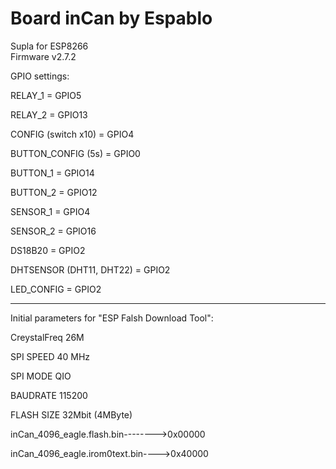 # Board inCan by Espablo
Supla for ESP8266 </br>
Firmware v2.7.2


GPIO settings:

RELAY_1 = GPIO5

RELAY_2 = GPIO13

CONFIG (switch x10) = GPIO4

BUTTON_CONFIG (5s) = GPIO0
	
BUTTON_1 = GPIO14

BUTTON_2 = GPIO12

SENSOR_1 = GPIO4

SENSOR_2 = GPIO16

DS18B20 = GPIO2

DHTSENSOR (DHT11, DHT22) = GPIO2

LED_CONFIG = GPIO2

-------------------------------------------------

Initial parameters for "ESP Falsh Download Tool":

CreystalFreq    26M

SPI SPEED       40 MHz

SPI MODE        QIO

BAUDRATE        115200

FLASH SIZE      32Mbit (4MByte)

inCan_4096_eagle.flash.bin-------->0x00000

inCan_4096_eagle.irom0text.bin---->0x40000


